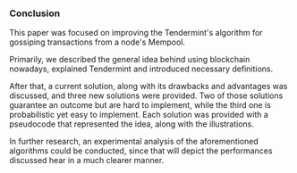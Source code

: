 ### Conclusion

This paper was focused on improving the Tendermint's algorithm for gossiping transactions from a node's Mempool.

Primarily, we described the general idea behind using blockchain nowadays, explained Tendermint and introduced necessary definitions.

After that, a current solution, along with its drawbacks and advantages was discussed, and three new solutions were provided. Two of those solutions guarantee an outcome but are hard to implement, while the third one is probabilistic  yet easy to implement. Each solution was provided with a pseudocode that represented the idea, along with the illustrations.

In further research, an experimental analysis of the aforementioned algorithms could be conducted, since that will depict the performances discussed hear in a much clearer manner. 
<!--stackedit_data:
eyJoaXN0b3J5IjpbMTU2MjUxMTkwNCwtNTI4NTgxNDI0XX0=
-->